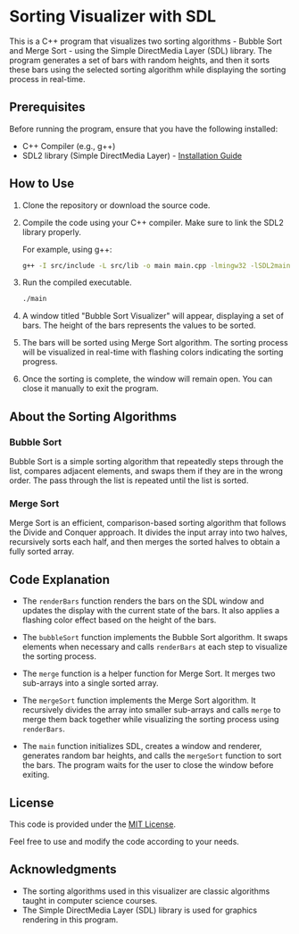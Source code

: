 # Sorting Visualizer with SDL

This is a C++ program that visualizes two sorting algorithms - Bubble Sort and Merge Sort - using the Simple DirectMedia Layer (SDL) library. The program generates a set of bars with random heights, and then it sorts these bars using the selected sorting algorithm while displaying the sorting process in real-time.

## Prerequisites

Before running the program, ensure that you have the following installed:

- C++ Compiler (e.g., g++)
- SDL2 library (Simple DirectMedia Layer) - [Installation Guide](https://wiki.libsdl.org/Installation)

## How to Use

1. Clone the repository or download the source code.

2. Compile the code using your C++ compiler. Make sure to link the SDL2 library properly.

    For example, using g++:
    ```bash
    g++ -I src/include -L src/lib -o main main.cpp -lmingw32 -lSDL2main -lSDL2
    ```

3. Run the compiled executable.

    ```bash
    ./main
    ```

4. A window titled "Bubble Sort Visualizer" will appear, displaying a set of bars. The height of the bars represents the values to be sorted.

5. The bars will be sorted using Merge Sort algorithm. The sorting process will be visualized in real-time with flashing colors indicating the sorting progress.

6. Once the sorting is complete, the window will remain open. You can close it manually to exit the program.

## About the Sorting Algorithms

### Bubble Sort

Bubble Sort is a simple sorting algorithm that repeatedly steps through the list, compares adjacent elements, and swaps them if they are in the wrong order. The pass through the list is repeated until the list is sorted.

### Merge Sort

Merge Sort is an efficient, comparison-based sorting algorithm that follows the Divide and Conquer approach. It divides the input array into two halves, recursively sorts each half, and then merges the sorted halves to obtain a fully sorted array.

## Code Explanation

- The `renderBars` function renders the bars on the SDL window and updates the display with the current state of the bars. It also applies a flashing color effect based on the height of the bars.

- The `bubbleSort` function implements the Bubble Sort algorithm. It swaps elements when necessary and calls `renderBars` at each step to visualize the sorting process.

- The `merge` function is a helper function for Merge Sort. It merges two sub-arrays into a single sorted array.

- The `mergeSort` function implements the Merge Sort algorithm. It recursively divides the array into smaller sub-arrays and calls `merge` to merge them back together while visualizing the sorting process using `renderBars`.

- The `main` function initializes SDL, creates a window and renderer, generates random bar heights, and calls the `mergeSort` function to sort the bars. The program waits for the user to close the window before exiting.

## License

This code is provided under the [MIT License](https://opensource.org/licenses/MIT).

Feel free to use and modify the code according to your needs.

## Acknowledgments

- The sorting algorithms used in this visualizer are classic algorithms taught in computer science courses.
- The Simple DirectMedia Layer (SDL) library is used for graphics rendering in this program.
